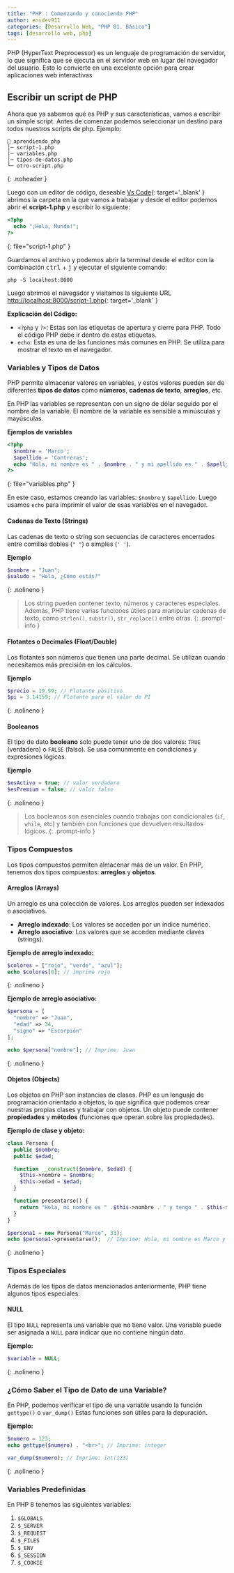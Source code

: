 ```yaml
---
title: "PHP : Comenzando y conociendo PHP"
author: enidev911
categories: [Desarrollo Web, "PHP 01. Básico"]
tags: [desarrollo web, php]
---
```


PHP (HyperText Preprocessor) es un lenguaje de programación de servidor, lo que significa que se ejecuta en el servidor web en lugar del navegador del usuario. Esto lo convierte en una excelente opción para crear aplicaciones web interactivas

## Escribir un script de PHP

Ahora que ya sabemos qué es PHP y sus características, vamos a escribir un simple script. Antes de comenzar podemos seleccionar un destino para todos nuestros scripts de php. Ejemplo:

```
📂 aprendiendo_php
│─ script-1.php
│─ variables.php
│─ tipos-de-datos.php
└─ otro-script.php
```
{: .noheader }

Luego con un editor de código, deseable [Vs Code](https://code.visualstudio.com/){: target='_blank' } abrimos la carpeta en la que vamos a trabajar y desde el editor podemos abrir el **script-1.php** y escribir lo siguiente:

```php
<?php
  echo "¡Hola, Mundo!";
?>
```
{: file="script-1.php" }

Guardamos el archivo y podemos abrir la terminal desde el editor con la combinación <kbd>ctrl</kbd> + <kbd>j</kbd> y ejecutar el siguiente comando:

```console
php -S localhost:8000
```

Luego abrimos el navegador y visitamos la siguiente URL <http://localhost:8000/script-1.php>{: target='_blank' }

**Explicación del Código:**

- `<?php` y `?>`: Estas son las etiquetas de apertura y cierre para PHP. Todo el código PHP debe ir dentro de estas etiquetas.
- `echo`: Esta es una de las funciones más comunes en PHP. Se utiliza para mostrar el texto en el navegador.

### Variables y Tipos de Datos

PHP permite almacenar valores en variables, y estos valores pueden ser de diferentes **tipos de datos** como **números**, **cadenas de texto**, **arreglos**, etc.

En PHP las variables se representan con un signo de dólar seguido por el nombre de la variable. El nombre de la variable es sensible a minúsculas y mayúsculas.

**Ejemplos de variables**

```php
<?php
  $nombre = 'Marco';
  $apellido = 'Contreras';
  echo "Hola, mi nombre es " . $nombre . " y mi apellido es " . $apellido;
?>
```
{: file="variables.php" }

En este caso, estamos creando las variables: `$nombre` y `$apellido`. Luego usamos `echo` para imprimir el valor de esas variables en el navegador.

#### Cadenas de Texto (Strings)

Las cadenas de texto o string son secuencias de caracteres encerrados entre comillas dobles (`" "`) o simples (`' '`).

**Ejemplo**

```php
$nombre = "Juan";
$saludo = "Hola, ¿Cómo estás?"
```
{: .nolineno }

> Los string pueden contener texto, números y caracteres especiales. Además, PHP tiene varias funciones útiles para manipular cadenas de texto, como `strlen()`, `substr()`,  `str_replace()` entre otras.
{: .prompt-info }

#### Flotantes o Decimales (Float/Double)

Los flotantes son números que tienen una parte decimal. Se utilizan cuando necesitamos más precisión en los cálculos.

**Ejemplo**

```php
$precio = 19.99; // Flotante positivo
$pi = 3.14159; // Flotante para el valor de PI
```
{: .nolineno }

#### Booleanos

El tipo de dato **booleano** solo puede tener uno de dos valores: `TRUE` (verdadero) o `FALSE` (falso). Se usa comúnmente en condiciones y expresiones lógicas.

**Ejemplo**

```php
$esActivo = true; // valor verdadero
$esPremium = false; // valor falso
```
{: .nolineno }

> Los booleanos son esenciales cuando trabajas con condicionales (`if`, `while`, etc) y también con funciones que devuelven resultados lógicos.
{: .prompt-info }

### Tipos Compuestos

Los tipos compuestos permiten almacenar más de un valor. En PHP, tenemos dos tipos compuestos: **arreglos** y **objetos**.

#### Arreglos (Arrays)

Un arreglo es una colección de valores. Los arreglos pueden ser indexados o asociativos.

- **Arreglo indexado**: Los valores se acceden por un índice numérico.
- **Arreglo asociativo**: Los valores que se acceden mediante claves (strings).

**Ejemplo de arreglo indexado:**

```php
$colores = ["rojo", "verde", "azul"];
echo $colores[0]; // imprime rojo
```
{: .nolineno }

**Ejemplo de arreglo asociativo:**

```php
$persona = [
  "nombre" => "Juan",
  "edad" => 34,
  "signo" => "Escorpión"
];

echo $persona["nombre"]; // Imprime: Juan
```
{: .nolineno }

#### Objetos (Objects)

Los objetos en PHP son instancias de clases. PHP es un lenguaje de programación orientado a objetos, lo que significa que podemos crear nuestras propias clases y trabajar con objetos. Un objeto puede contener **propiedades** y **métodos** (funciones que operan sobre las propiedades).

**Ejemplo de clase y objeto:**

```php
class Persona {
  public $nombre;
  public $edad;

  function __construct($nombre, $edad) {
    $this->nombre = $nombre;
    $this->edad = $edad;
  }

  function presentarse() {
    return "Hola, mi nombre es " .$this->nombre . " y tengo " . $this->edad . " años.";
  }
}

$persona1 = new Persona("Marco", 33);
echo $persona1->presentarse();  // Imprime: Hola, mi nombre es Marco y tengo 33 años.
```
{: .nolineno }

### Tipos Especiales

Además de los tipos de datos mencionados anteriormente, PHP tiene algunos tipos especiales:

#### NULL

El tipo `NULL` representa una variable que no tiene valor. Una variable puede ser asignada a `NULL` para indicar que no contiene ningún dato.

**Ejemplo:**

```php
$variable = NULL;
```
{: .nolineno }

### ¿Cómo Saber el Tipo de Dato de una Variable?

En PHP, podemos verificar el tipo de una variable usando la función `gettype()` o `var_dump()` Estas funciones son útiles para la depuración.

**Ejemplo:**

```php
$numero = 123;
echo gettype($numero) . "<br>"; // Imprime: integer

var_dump($numero); // Imprime: int(123)
```
{: .nolineno }

### Variables Predefinidas

En PHP 8 tenemos las siguientes variables:

1. `$GLOBALS`
2. `$_SERVER`
3. `$_REQUEST`
4. `$_FILES`
5. `$_ENV`
6. `$_SESSION`
7. `$_COOKIE`